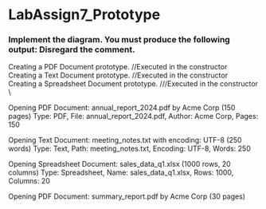# LabAssign7_Prototype

### Implement the diagram.  You must produce the following output:  Disregard the comment.

Creating a PDF Document prototype. //Executed in the constructor\
Creating a Text Document prototype. //Executed in the constructor\
Creating a Spreadsheet Document prototype. ///Executed in the constructor \

Opening PDF Document: annual_report_2024.pdf by Acme Corp (150 pages)
Type: PDF, File: annual_report_2024.pdf, Author: Acme Corp, Pages: 150

Opening Text Document: meeting_notes.txt with encoding: UTF-8 (250 words)
Type: Text, Path: meeting_notes.txt, Encoding: UTF-8, Words: 250

Opening Spreadsheet Document: sales_data_q1.xlsx (1000 rows, 20 columns)
Type: Spreadsheet, Name: sales_data_q1.xlsx, Rows: 1000, Columns: 20

Opening PDF Document: summary_report.pdf by Acme Corp (30 pages)
